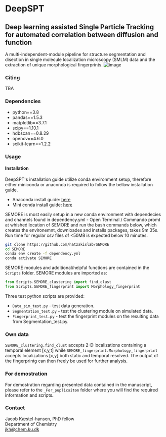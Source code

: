 # DeepSPT
## Deep learning assisted Single Particle Tracking for automated correlation between diffusion and function
A multi-independent-module pipeline for structure segmentation and disection in single molecule localization microscopy (SMLM) data and the extraction of unique morphological fingerprints.
![image](_Images/Figure_1.png)
### Citing
TBA
### Dependencies
  - python==3.8
  - pandas==1.5.3
  - matplotlib==3.7.1
  - scipy==1.10.1
  - hdbscan==0.8.29
  - opencv==4.6.0
  - scikit-learn==1.2.2

### Usage
#### Installation
DeepSPT's installation guide utilize conda environment setup, therefore either miniconda or anaconda is required to follow the bellow installation guide.
 - Anaconda install guide: [here](https://www.anaconda.com/download)
 - Mini conda install guide: [here](https://docs.conda.io/en/latest/miniconda.html)

SEMORE is most easily setup in a new conda environment with dependecies and channels found in dependency.yml - Open Terminal / Commando promt at whished location of SEMORE and run the bash commands below, which creates the environemnt, downloades and installs packages, takes 9m 35s. Run time for regular csv files of <50MB is expected below 10 minutes. 
```bash
git clone https://github.com/hatzakislab/SEMORE
cd SEMORE
conda env create -f dependency.yml
conda activate SEMORE
```
SEMORE modules and additional/helpful functions are contained in the `Scripts` folder.
SEMORE modules are imported as:
```python
from Scripts.SEMORE_clustering import find_clust
from Scripts.SEMORE_fingerprint import Morphology_fingerprint
```
Three test python scripts are provided:
  - `Data_sim_test.py` - test data generation.
  - `Segmentation_test.py` - test the clustering module on simulated data.
  - `Fingerprint_test.py` - test the fingerprint modules on the resulting data from Segmentation_test.py.
### Own data
`SEMORE_clustering.find_clust` accepts 2-D localizations containing a temporal element [x,y,t] while `SEMORE_fingerprint.Morphology_fingerprint` accepts localizations [x,y] both static and temporal resolved. The output of the fingerprintg can then freely be used for further analysis.

### For demostration
For demostration regarding presented data contained in the manuscript, please refer to the `_For_puplicaiton` folder where you will find the required information and scripts.

### Contact

Jacob Kæstel-hansen, PhD fellow\
Department of Chemistry\
jkh@chem.ku.dk
